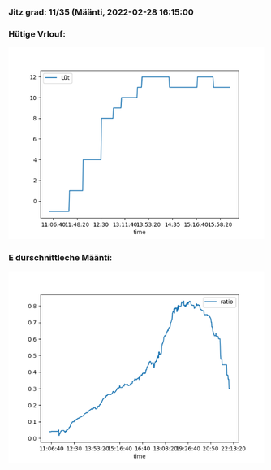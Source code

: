 ### Jitz grad: 11/35 (Määnti, 2022-02-28 16:15:00

### Hütige Vrlouf:
![Graph](Today.png)

### E durschnittleche Määnti:
![Graph](Määnti.png)